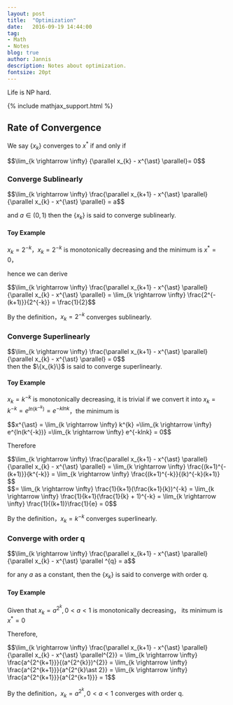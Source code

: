 ```yaml
---
layout: post
title:  "Optimization"
date:   2016-09-19 14:44:00
tag:
- Math
- Notes
blog: true
author: Jannis
description: Notes about optimization.
fontsize: 20pt
---
```


Life is NP hard. <br>


 {% include mathjax_support.html %}


## Rate of Convergence

We say <span> $\{x_{k}\}$ </span> converges to $x^{\ast}$ if and only if


 <div> $$\lim_{k \rightarrow \infty} {\parallel x_{k} - x^{\ast} \parallel}= 0$$ </div>

### Converge Sublinearly

<div>$$\lim_{k \rightarrow \infty} \frac{\parallel x_{k+1} - x^{\ast} \parallel}{\parallel x_{k} - x^{\ast} \parallel} = a$$ </div>

and <span>$a \in (0,1)$ then the $\{x_{k}\}$</span> is said to converge sublinearly.

#### Toy Example

<span>$x_{k} = 2^{-k}$</span>，<span>$x_{k} = 2^{-k}$</span> is monotonically decreasing and the minimum is <span>$x^{\ast} = 0$</span>，

hence we can derive

 <div>$$\lim_{k \rightarrow \infty} \frac{\parallel x_{k+1} - x^{\ast} \parallel}{\parallel x_{k} - x^{\ast} \parallel} = \lim_{k \rightarrow \infty} \frac{2^{-(k+1)}}{2^{-k}} = \frac{1}{2}$$ </div>

By the definition，<span>$x_{k} = 2^{-k}$</span> converges sublinearly.

### Converge Superlinearly

<div> $$\lim_{k \rightarrow \infty} \frac{\parallel x_{k+1} - x^{\ast} \parallel}{\parallel x_{k} - x^{\ast} \parallel} = 0$$ </div> then the <span>$\{x_{k}\}$</span> is said to converge superlinearly.

#### Toy Example

<span>$x_{k} = k^{-k}$</span> is monotonically decreasing, it is trivial if we convert it into <span>$x_{k} = k^{-k} = e^{ln(k^{-k})} = e^{-klnk}$</span>，the minimum is
<div>$$x^{\ast} = \lim_{k \rightarrow \infty} k^{k} =\lim_{k \rightarrow \infty} e^{ln(k^{-k})} =\lim_{k \rightarrow \infty} e^{-klnk} = 0$$</div>

Therefore

<div>$$\lim_{k \rightarrow \infty} \frac{\parallel x_{k+1} - x^{\ast} \parallel}{\parallel x_{k} - x^{\ast} \parallel} = \lim_{k \rightarrow \infty} \frac{(k+1)^{-(k+1)}}{k^{-k}} = \lim_{k \rightarrow \infty} \frac{(k+1)^{-k}}{(k)^{-k}(k+1)} $$</div>

<div>$$= \lim_{k \rightarrow \infty} \frac{1}{k+1}(\frac{k+1}{k})^{-k} = \lim_{k \rightarrow \infty} \frac{1}{k+1}(\frac{1}{k} + 1)^{-k} =  \lim_{k \rightarrow \infty} \frac{1}{(k+1)}\frac{1}{e} = 0$$</div>

By the definition，<span>$x_{k} = k^{-k}$</span> converges superlinearly.


### Converge with order q

<div> $$\lim_{k \rightarrow \infty} \frac{\parallel x_{k+1} - x^{\ast} \parallel}{\parallel x_{k} - x^{\ast} \parallel ^{q} = a$$ </div>

for any $a$ as a constant, then the <span>$\{x_{k}\}$</span> is said to converge with order q.

#### Toy Example

Given that <span>$x_{k} = a^{2^{k}}, 0 < a < 1$</span> is monotonically decreasing， its minimum is <span>$x^{\ast} = 0$</span>

Therefore,

<div>$$\lim_{k \rightarrow \infty} \frac{\parallel x_{k+1} - x^{\ast} \parallel}{\parallel x_{k} - x^{\ast} \parallel^{2}}  = \lim_{k \rightarrow \infty} \frac{a^{2^{k+1}}}{(a^{2^{k}})^{2}} = \lim_{k \rightarrow \infty} \frac{a^{2^{k+1}}}{a^{2^{k}\ast 2}} = \lim_{k \rightarrow \infty} \frac{a^{2^{k+1}}}{a^{2^{k+1}}} = 1$$</div>

By the definition，<span>$x_{k} = a^{2^{k}}, 0 < a < 1$</span> converges with order q.

